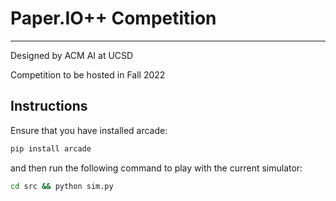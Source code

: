 # Paper.IO++ Competition

---

Designed by ACM AI at UCSD

Competition to be hosted in Fall 2022

## Instructions

Ensure that you have installed arcade:

```bash
pip install arcade
```

and then run the following command to play with the current simulator:

```bash
cd src && python sim.py
```